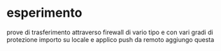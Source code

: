 # esperimento
prove di trasferimento attraverso firewall di vario tipo e con vari gradi di protezione
importo su locale e applico push
da remoto aggiungo questa

